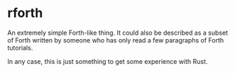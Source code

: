 # rforth

An extremely simple Forth-like thing. It could also be described as a subset of
Forth written by someone who has only read a few paragraphs of Forth tutorials.

In any case, this is just something to get some experience with Rust.
